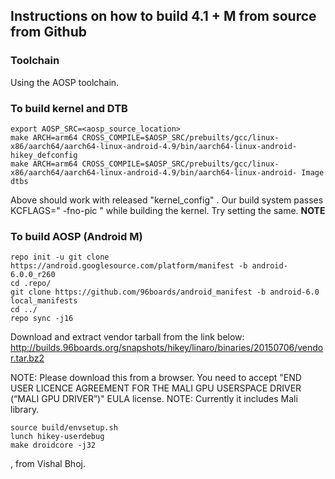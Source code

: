 ## Instructions on how to build 4.1 + M from source from Github

### Toolchain

Using the AOSP toolchain.

### To build kernel and DTB

```
export AOSP_SRC=<aosp_source_location>
make ARCH=arm64 CROSS_COMPILE=$AOSP_SRC/prebuilts/gcc/linux-x86/aarch64/aarch64-linux-android-4.9/bin/aarch64-linux-android- hikey_defconfig 
make ARCH=arm64 CROSS_COMPILE=$AOSP_SRC/prebuilts/gcc/linux-x86/aarch64/aarch64-linux-android-4.9/bin/aarch64-linux-android- Image dtbs
```

Above should work with released "kernel_config" .  Our build system passes KCFLAGS=" -fno-pic "  while building the kernel. Try setting the same.  **NOTE**

### To build AOSP (Android M)

```
repo init -u git clone https://android.googlesource.com/platform/manifest -b android-6.0.0_r260
cd .repo/
git clone https://github.com/96boards/android_manifest -b android-6.0 local_manifests
cd ../
repo sync -j16
```
Download and extract vendor tarball from the link below:
http://builds.96boards.org/snapshots/hikey/linaro/binaries/20150706/vendor.tar.bz2

NOTE: Please download this from a browser. You need to accept "END USER LICENCE AGREEMENT FOR THE MALI GPU USERSPACE DRIVER (“MALI GPU DRIVER”)" EULA license.
NOTE: Currently it includes Mali library.

```
source build/envsetup.sh
lunch hikey-userdebug
make droidcore -j32
```
, from Vishal Bhoj.